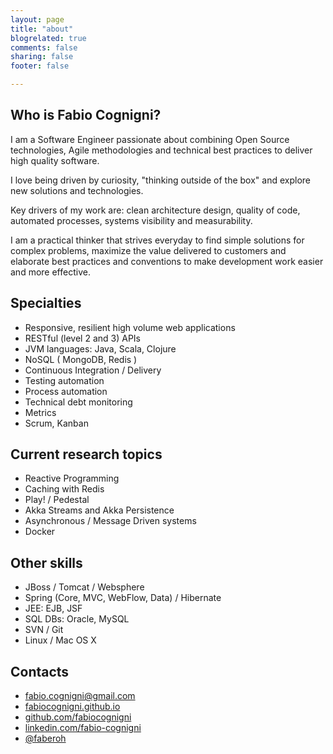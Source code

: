 ```yaml
---
layout: page
title: "about"
blogrelated: true
comments: false
sharing: false
footer: false

---
```


## Who is Fabio Cognigni?

I am a Software Engineer passionate about combining Open Source technologies, Agile methodologies and technical best practices to deliver high quality software.

I love being driven by curiosity, "thinking outside of the box" and explore new solutions and technologies.

Key drivers of my work are: clean architecture design, quality of code, automated processes, systems visibility and measurability.

I am a practical thinker that strives everyday to find simple solutions for complex problems, maximize the value delivered to customers and elaborate best practices and conventions to make development work easier and more effective.

## Specialties

- Responsive, resilient high volume web applications
- RESTful (level 2 and 3) APIs
- JVM languages: Java, Scala, Clojure
- NoSQL ( MongoDB, Redis )
- Continuous Integration / Delivery
- Testing automation
- Process automation
- Technical debt monitoring
- Metrics
- Scrum, Kanban

## Current research topics

- Reactive Programming
- Caching with Redis
- Play! / Pedestal
- Akka Streams and Akka Persistence
- Asynchronous / Message Driven systems
- Docker

## Other skills

- JBoss / Tomcat / Websphere
- Spring (Core, MVC, WebFlow, Data) / Hibernate
- JEE: EJB, JSF
- SQL DBs: Oracle, MySQL
- SVN / Git
- Linux / Mac OS X

## Contacts

- <a href="mailto:fabio.cognigni@gmail.com">fabio.cognigni@gmail.com</a>
- [fabiocognigni.github.io](http://fabiocognigni.github.io)
- [github.com/fabiocognigni](http://github.com/fabiocognigni)
- [linkedin.com/fabio-cognigni](http://linkedin.com/pub/fabio-cognigni/4/a88/980)
- [@faberoh](http://twitter.com/faberoh)
